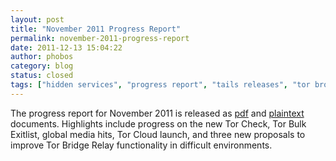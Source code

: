 ```yaml
---
layout: post
title: "November 2011 Progress Report"
permalink: november-2011-progress-report
date: 2011-12-13 15:04:22
author: phobos
category: blog
status: closed
tags: ["hidden services", "progress report", "tails releases", "tor browser releases", "tor releases"]
---
```


The progress report for November 2011 is released as [pdf](https://archive.torproject.org/monthly-report-archive/2011-November-Monthly-Report.pdf) and [plaintext](https://archive.torproject.org/monthly-report-archive/2011-November-Monthly-Report.txt) documents. Highlights include progress on the new Tor Check, Tor Bulk Exitlist, global media hits, Tor Cloud launch, and three new proposals to improve Tor Bridge Relay functionality in difficult environments.
